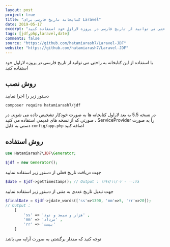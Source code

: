 ```yaml
---
layout: post
project: true
title: "کتابخانه تاریخ فارسی برای Laravel"
date: 2019-05-17
excerpt: "با استفاده از این کتابخانه به راحتی می توانید از تاریخ فارسی در پروزه لاراول خود استفاده کنید"
tags: [jdf,php,laravel,date]
comments: false
source: "https://github.com/hatamiarash7/Laravel-JDF"
website: "https://github.com/hatamiarash7/Laravel-JDF"
---
```


با استفاده از این کتابخانه به راحتی می توانید از تاریخ فارسی در پروزه لاراول خود استفاده کنید

## روش نصب

دستور زیر را اجرا نمایید
```
composer require hatamiarash7/jdf
```

در نسخه 5.5 به بعد لاراول کتابخانه ها به صورت خودکار تشخیص داده می شوند. در صورتی که از نسخه های قدیمی استفاده می کنید ، ServiceProvider را به صورت دستی به فایل `config/app.php` اضافه کنید

## روش استفاده

```php
use Hatamiarash7\JDF\Generator;

$jdf = new Generator();
```

جهت دریافت تاریخ فعلی از دستور زیر استفاده نمایید

```php
$date = $jdf->getTimestamp(); // Output : ۱۳۹۷/۱۱/۰۲ - ۰۰:۳۸
```

جهت تبدیل تاریخ عددی به متنی از دستور زیر استفاده نمایید

```php
$finalDate = $jdf->jdate_words(['ss'=>1390, 'mm'=>5, 'rr'=>20]);
// Output : 
    [
        'ss' => 'هزار و سیصد و نود' ,
        'mm' => 'مرداد' ,
        'rr' => 'بیست'
    ]
```

توجه کنید که مقدار برگشتی به صورت آرایه می باشد
